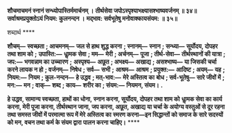 **शौचमाचमनं स्नानं सन्ध्योपास्तिर्ममार्चनम् ।** **तीर्थसेवा जपोऽस्पृश्याभक्ष्यासश्भाष्यवर्जनम् ॥ ३४॥** **सर्वाश्रमप्रयुक्तोऽयं नियम: कुलनन्दन ।** **मद्भाव: सर्वभूतेषु मनोवाक्कायसंयम: ॥ ३५॥** 

शब्दार्थ **** 

**शौचम्—** **स्वच्छता** **; आचमनम्—** **जल से हाथ शुद्ध करना** **; स्नानम्—** **स्नान** **; सन्ध्या—** **सूर्योदय, दोपहर तथा शाम को** **;** **उपास्ति:—** **धाॢमक सेवा** **; मम—** **मेरी** **; अर्चनम्—** **पूजा** **; तीर्थ-सेवा—** **तीर्थस्थानों की यात्रा** **; जप:—** **भगवन्नाम का उच्चारण** **;** **अस्पृश्य—** **अछूत** **; अभक्ष्य—** **अखाद्य** **; असश्भाष्य—** **या जिसकी चर्चा करने लायक न हो** **; वर्जनम्—** **निषेध** **; सर्व—** **सभी** **;** **आश्रम—** **आश्रम** **; प्रयुक्त:—** **आदिष्ट** **; अयम्—** **यह** **; नियम:—** **नियम** **; कुल-नन्दन—** **हे उद्धव** **; मत्-भाव:—** **मेरे अस्तित्व का** **बोध** **; सर्व-भूतेषु—** **सारे जीवों में** **; मन:—** **मन** **; वाक्—** **शब्द** **; काय—** **शरीर का** **; संयम:—** **नियमन, संयम।** **.** 

**हे उद्धव, सामान्य स्वच्छता, हाथों का धोना, स्नान करना, सूर्योदय, दोपहर तथा शाम को** **धाॢमक सेवा का कार्य करना, मेरी पूजा करना, तीर्थस्थान जाना, जप करना, अछूत, अखाद्य** **या चर्चा के अयोग्य वस्तुओं से दूर रहना तथा समस्त जीवों में परमात्मा रूप में मेरे अस्तित्व का** **स्मरण करना—इन सिद्धान्तों को समाज के सारे सदस्यों को मन, वचन तथा कर्म के संयम द्वारा** **पालन करना चाहिए।** **** 